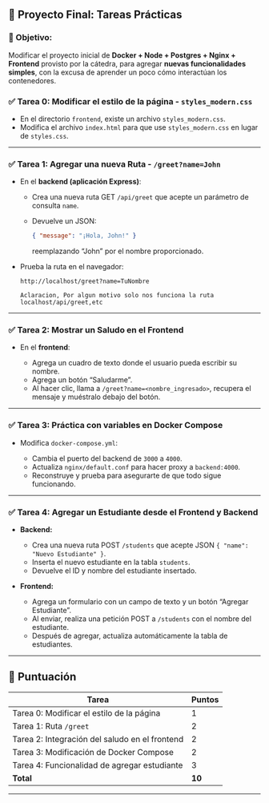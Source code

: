 ## 📝 Proyecto Final: Tareas Prácticas

### 🎯 Objetivo:

Modificar el proyecto inicial de **Docker + Node + Postgres + Nginx + Frontend** provisto por la cátedra, para agregar **nuevas funcionalidades simples**, con la excusa de aprender un poco cómo interactúan los contenedores.

### ✅ Tarea 0: Modificar el estilo de la página - `styles_modern.css`

- En el directorio `frontend`, existe un archivo `styles_modern.css`.
- Modifica el archivo `index.html` para que use `styles_modern.css` en lugar de `styles.css`.

---

### ✅ Tarea 1: Agregar una nueva Ruta - `/greet?name=John`

- En el **backend (aplicación Express)**:

  - Crea una nueva ruta GET `/api/greet` que acepte un parámetro de consulta `name`.
  - Devuelve un JSON:

    ```json
    { "message": "¡Hola, John!" }
    ```

    reemplazando “John” por el nombre proporcionado.

- Prueba la ruta en el navegador:

  ```
  http://localhost/greet?name=TuNombre
  
  Aclaracion, Por algun motivo solo nos funciona la ruta localhost/api/greet,etc
  
  ```

---

### ✅ Tarea 2: Mostrar un Saludo en el Frontend

- En el **frontend**:

  - Agrega un cuadro de texto donde el usuario pueda escribir su nombre.
  - Agrega un botón “Saludarme”.
  - Al hacer clic, llama a `/greet?name=<nombre_ingresado>`, recupera el mensaje y muéstralo debajo del botón.

---

### ✅ Tarea 3: Práctica con variables en Docker Compose

- Modifica `docker-compose.yml`:

  - Cambia el puerto del backend de `3000` a `4000`.
  - Actualiza `nginx/default.conf` para hacer proxy a `backend:4000`.
  - Reconstruye y prueba para asegurarte de que todo sigue funcionando.

---

### ✅ Tarea 4: Agregar un Estudiante desde el Frontend y Backend

- **Backend:**

  - Crea una nueva ruta POST `/students` que acepte JSON `{ "name": "Nuevo Estudiante" }`.
  - Inserta el nuevo estudiante en la tabla `students`.
  - Devuelve el ID y nombre del estudiante insertado.

- **Frontend:**

  - Agrega un formulario con un campo de texto y un botón “Agregar Estudiante”.
  - Al enviar, realiza una petición POST a `/students` con el nombre del estudiante.
  - Después de agregar, actualiza automáticamente la tabla de estudiantes.

---

## 🏅 Puntuación

| Tarea                                          | Puntos |
| ---------------------------------------------- | ------ |
| Tarea 0: Modificar el estilo de la página      | 1      |
| Tarea 1: Ruta `/greet`                         | 2      |
| Tarea 2: Integración del saludo en el frontend | 2      |
| Tarea 3: Modificación de Docker Compose        | 2      |
| Tarea 4: Funcionalidad de agregar estudiante   | 3      |
| **Total**                                      | **10** |

---
